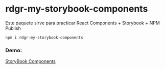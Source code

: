 # rdgr-my-storybook-components

Este paquete sirve para practicar React Components + Storybook + NPM Publish


```
npm i rdgr-my-storybook-components
```

### Demo:

[StoryBook Components](https://draketromero.github.io/sb-components/)